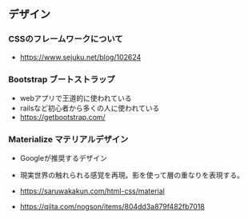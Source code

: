 ## デザイン 
### CSSのフレームワークについて
* https://www.sejuku.net/blog/102624

### Bootstrap ブートストラップ
* webアプリで王道的に使われている
* railsなど初心者から多くの人に使われている
* https://getbootstrap.com/

###  Materialize マテリアルデザイン
* Googleが推奨するデザイン
* 現実世界の触れられる感覚を再現。影を使って層の重なりを表現する。

* https://saruwakakun.com/html-css/material
* https://qiita.com/nogson/items/804dd3a879f482fb7018
